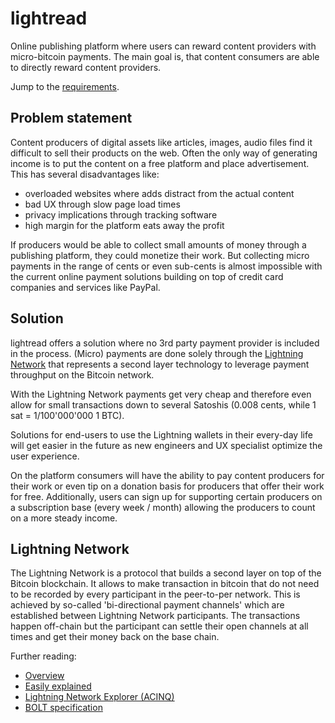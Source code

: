 # lightread
Online publishing platform where users can reward content providers with micro-bitcoin payments. The main goal is, that content consumers are able to directly reward content providers.

Jump to the [requirements](requirements.md).

## Problem statement

Content producers of digital assets like articles, images, audio files find it difficult to sell their products on the web. Often the only way of generating income is to put the content on a free platform and place advertisement. This has several disadvantages like:
- overloaded websites where adds distract from the actual content
- bad UX through slow page load times
- privacy implications through tracking software
- high margin for the platform eats away the profit

If producers would be able to collect small amounts of money through a publishing platform, they could monetize their work. But collecting micro payments in the range of cents or even sub-cents is almost impossible with the current online payment solutions building on top of credit card companies and services like PayPal.

## Solution
lightread offers a solution where no 3rd party payment provider is included in the process. (Micro) payments are done solely through the [Lightning Network](https://lightning.network/) that represents a second layer technology to leverage payment throughput on the Bitcoin network.

With the Lightning Network payments get very cheap and therefore even allow for small transactions down to several Satoshis (0.008 cents, while 1 sat = 1/100'000'000 1 BTC).

Solutions for end-users to use the Lightning wallets in their every-day life will get easier in the future as new engineers and UX specialist optimize the user experience.

On the platform consumers will have the ability to pay content producers for their work or even tip on a donation basis for producers that offer their work for free. Additionally, users can sign up for supporting certain producers on a subscription base (every week / month) allowing the producers to count on a more steady income.

## Lightning Network
The Lightning Network is a protocol that builds a second layer on top of the Bitcoin blockchain. It allows to make transaction in bitcoin that do not need to be recorded by every participant in the peer-to-per network. This is achieved by so-called 'bi-directional payment channels' which are established between Lightning Network participants. The transactions happen off-chain but the participant can settle their open channels at all times and get their money back on the base chain.

Further reading:
- [Overview](https://lightning.network/)
- [Easily explained](https://letstalkbitcoin.com/blog/post/the-lightning-network-elidhdicacs)
- [Lightning Network Explorer (ACINQ)](https://explorer.acinq.co/)
- [BOLT specification](https://github.com/lightningnetwork/lightning-rfc/blob/master/00-introduction.md)

